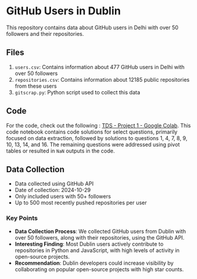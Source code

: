 # GitHub Users in Dublin

This repository contains data about GitHub users in Delhi with over 50 followers and their repositories.

## Files

1. `users.csv`: Contains information about 477 GitHub users in Delhi with over 50 followers
2. `repositories.csv`: Contains information about 12185 public repositories from these users
3. `gitscrap.py`: Python script used to collect this data

## Code

For the code, check out the following : [TDS - Project 1 - Google Colab](https://colab.research.google.com/drive/1CUb_mXURG3pt5ETaOvlLfyCGPENwPfu0?usp=sharing).
This code notebook contains code solutions for select questions, primarily focused on data extraction, followed by solutions to questions 1, 4, 7, 8, 9, 10, 13, 14, and 16. 
The remaining questions were addressed using pivot tables or resulted in `NaN` outputs in the code.

## Data Collection

- Data collected using GitHub API
- Date of collection: 2024-10-29
- Only included users with 50+ followers
- Up to 500 most recently pushed repositories per user

### Key Points
- **Data Collection Process**: We collected GitHub users from Dublin with over 50 followers, along with their repositories, using the GitHub API.
- **Interesting Finding**: Most Dublin users actively contribute to repositories in Python and JavaScript, with high levels of activity in open-source projects.
- **Recommendation**: Dublin developers could increase visibility by collaborating on popular open-source projects with high star counts.
